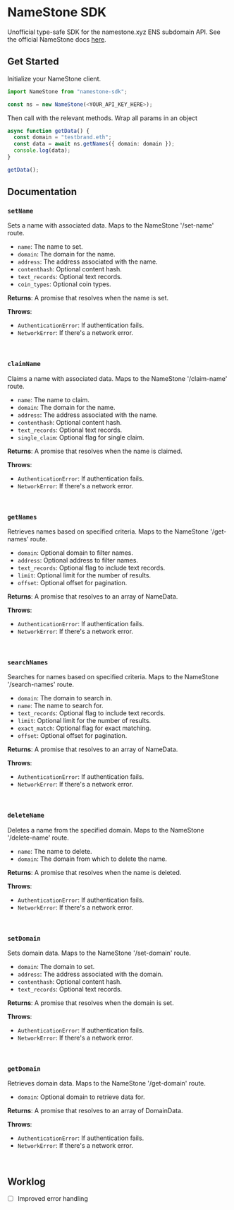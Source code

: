# NameStone SDK

Unofficial type-safe SDK for the namestone.xyz ENS subdomain API. See the official NameStone docs [here](https://namestone.xyz/docs/claim-name).

## Get Started

Initialize your NameStone client.

```typescript
import NameStone from "namestone-sdk";

const ns = new NameStone(<YOUR_API_KEY_HERE>);
```

Then call with the relevant methods. Wrap all params in an object

```typescript
async function getData() {
  const domain = "testbrand.eth";
  const data = await ns.getNames({ domain: domain });
  console.log(data);
}

getData();
```

## Documentation

### `setName`

Sets a name with associated data. Maps to the NameStone '/set-name' route.

- `name`: The name to set.
- `domain`: The domain for the name.
- `address`: The address associated with the name.
- `contenthash`: Optional content hash.
- `text_records`: Optional text records.
- `coin_types`: Optional coin types.

**Returns**: A promise that resolves when the name is set.

**Throws**:

- `AuthenticationError`: If authentication fails.
- `NetworkError`: If there's a network error.

<br>

### `claimName`

Claims a name with associated data. Maps to the NameStone '/claim-name' route.

- `name`: The name to claim.
- `domain`: The domain for the name.
- `address`: The address associated with the name.
- `contenthash`: Optional content hash.
- `text_records`: Optional text records.
- `single_claim`: Optional flag for single claim.

**Returns**: A promise that resolves when the name is claimed.

**Throws**:

- `AuthenticationError`: If authentication fails.
- `NetworkError`: If there's a network error.

<br>

### `getNames`

Retrieves names based on specified criteria. Maps to the NameStone '/get-names' route.

- `domain`: Optional domain to filter names.
- `address`: Optional address to filter names.
- `text_records`: Optional flag to include text records.
- `limit`: Optional limit for the number of results.
- `offset`: Optional offset for pagination.

**Returns**: A promise that resolves to an array of NameData.

**Throws**:

- `AuthenticationError`: If authentication fails.
- `NetworkError`: If there's a network error.

<br>

### `searchNames`

Searches for names based on specified criteria. Maps to the NameStone '/search-names' route.

- `domain`: The domain to search in.
- `name`: The name to search for.
- `text_records`: Optional flag to include text records.
- `limit`: Optional limit for the number of results.
- `exact_match`: Optional flag for exact matching.
- `offset`: Optional offset for pagination.

**Returns**: A promise that resolves to an array of NameData.

**Throws**:

- `AuthenticationError`: If authentication fails.
- `NetworkError`: If there's a network error.

<br>

### `deleteName`

Deletes a name from the specified domain. Maps to the NameStone '/delete-name' route.

- `name`: The name to delete.
- `domain`: The domain from which to delete the name.

**Returns**: A promise that resolves when the name is deleted.

**Throws**:

- `AuthenticationError`: If authentication fails.
- `NetworkError`: If there's a network error.

<br>

### `setDomain`

Sets domain data. Maps to the NameStone '/set-domain' route.

- `domain`: The domain to set.
- `address`: The address associated with the domain.
- `contenthash`: Optional content hash.
- `text_records`: Optional text records.

**Returns**: A promise that resolves when the domain is set.

**Throws**:

- `AuthenticationError`: If authentication fails.
- `NetworkError`: If there's a network error.

<br>

### `getDomain`

Retrieves domain data. Maps to the NameStone '/get-domain' route.

- `domain`: Optional domain to retrieve data for.

**Returns**: A promise that resolves to an array of DomainData.

**Throws**:

- `AuthenticationError`: If authentication fails.
- `NetworkError`: If there's a network error.

<br>

## Worklog

- [ ] Improved error handling
